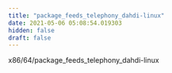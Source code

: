 ```yaml
---
title: "package_feeds_telephony_dahdi-linux"
date: 2021-05-06 05:08:54.019303
hidden: false
draft: false
---
```


x86/64/package_feeds_telephony_dahdi-linux

